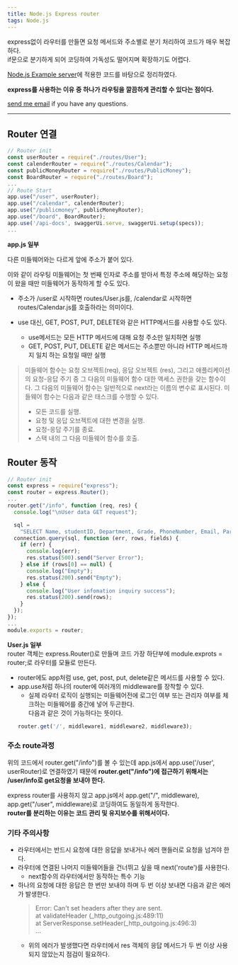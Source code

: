 ```yaml
---
title: Node.js Express router
tags: Node.js
---
```


express없이 라우터를 만들면 요청 메서드와 주소별로 분기 처리하여 코드가 매우 복잡하다.  
if문으로 분기하게 되어 코딩하여 가독성도 떨어지며 확장하기도 어렵다.  

[Node.js Example server](https://limjunho.github.io/2021/02/19/Node.js-Example-server.html)에 적용한 코드를 바탕으로 정리하였다.  

**express를 사용하는 이유 중 하나가 라우팅을 깔끔하게 관리할 수 있다는 점이다.**  

[send me email](mailto:jewel7492@gmail.com) if you have any questions.

<!--more-->

---

## Router 연결  

```javascript
// Router init
const userRouter = require("./routes/User");
const calenderRouter = require("./routes/Calendar");
const publicMoneyRouter = require("./routes/PublicMoney");
const BoardRouter = require("./routes/Board");
...
// Route Start
app.use("/user", userRouter);
app.use("/calendar", calenderRouter);
app.use("/publicmoney", publicMoneyRouter);
app.use("/board", BoardRouter);
app.use('/api-docs', swaggerUi.serve, swaggerUi.setup(specs));
...
```
**app.js 일부**  

다른 미들웨어와는 다르게 앞에 주소가 붙어 있다.  

이와 같이 라우팅 미들웨어는 첫 번째 인자로 주소를 받아서 특정 주소에 해당하는 요청이 왔을 때만 미들웨어가 동작하게 할 수도 있다.  

* 주소가 /user로 시작하면 routes/User.js를, /calendar로 시작하면 routes/Calendar.js를 호출하라는 의미이다.  

* use 대신, GET, POST, PUT, DELETE와 같은 HTTP메서드를 사용할 수도 있다.  
    * use메서드는 모든 HTTP 메서드에 대해 요청 주소만 일치하면 실행
    * GET, POST, PUT, DELETE 같은 메서드는 주소뿐만 아니라 HTTP 메서드까지 일치 하는 요청일 때만 실행  

> 미들웨어 함수는 요청 오브젝트(req), 응답 오브젝트 (res), 그리고 애플리케이션의 요청-응답 주기 중 그 다음의 미들웨어 함수 대한 액세스 권한을 갖는 함수이다. 그 다음의 미들웨어 함수는 일반적으로 next라는 이름의 변수로 표시된다. 미들웨어 함수는 다음과 같은 태스크를 수행할 수 있다.
> * 모든 코드를 실행.  
> * 요청 및 응답 오브젝트에 대한 변경을 실행.
> * 요청-응답 주기를 종료.
> * 스택 내의 그 다음 미들웨어 함수를 호출.

## Router 동작  

```javascript
// Router init
const express = require("express");
const router = express.Router();
...
router.get("/info", function (req, res) {
  console.log("\nUser data GET request");

  sql =
    "SELECT Name, studentID, Department, Grade, PhoneNumber, Email, Part, Status, Warning, Permission FROM UserInfo";
  connection.query(sql, function (err, rows, fields) {
    if (err) {
      console.log(err);
      res.status(500).send("Server Error");
    } else if (rows[0] == null) {
      console.log("Empty");
      res.status(200).send("Empty");
    } else {
      console.log("User infomation inquiry success");
      res.status(200).send(rows);
    }
  });
});
...
module.exports = router;
```
**User.js 일부**  
router 객체는 express.Router()로 만들며 코드 가장 하단부에 module.exprots = router;로 라우터를 모듈로 만든다.  

* router에도 app처럼 use, get, post, put, delete같은 메서드를 사용할 수 있다.  
* app.use처럼 하나의 router에 여러개의 middleware를 장착할 수 있다.  
    * 실제 라우터 로직이 실행되는 미들웨어전에 로그인 여부 또는 관리자 여부를 체크하는 미들웨어를 중간에 넣어 두곤한다.  
    다음과 같은 것이 가능하다는 뜻이다.
    ```javascript
    router.get('/', middleware1, middleware2, middleware3);
    ```

### 주소 route과정  

위의 코드에서 router.get("/info")를 볼 수 있는데 app.js에서 app.use('/user', userRouter)로 연결하였기 때문에 **router.get("/info")에 접근하기 위해서는 /user/info로 get요청을 보내야 한다.**  

express router를 사용하지 않고 app.js에서 app.get("/", middleware), app.get("/user", middleware)로 코딩하여도 동일하게 동작한다.  
**router를 분리하는 이유는 코드 관리 및 유지보수를 위해서이다.**  

### 기타 주의사항  

* 라우터에서는 반드시 요청에 대한 응답을 보내거나 에러 핸들러로 요청을 넘겨야 한다.  
* 라우터에 연결된 나머지 미들웨어들을 건너뛰고 싶을 때 next('route')를 사용한다. 
    * next함수의 라우터에서만 동작하는 특수 기능
* 하나의 요청에 대한 응답은 한 번만 보내야 하며 두 번 이상 보내면 다음과 같은 에러가 발생한다.  
    > Error: Can't set headers after they are sent.  
    at validateHeader (_http_outgoing.js:489:11)  
    at ServerResponse.setHeader(_http_outgoing.js:496:3)  
    ...
    * 위의 에러가 발생했다면 라우터에서 res 객체의 응답 메서드가 두 번 이상 사용되지 않았는지 점검이 필요하다.